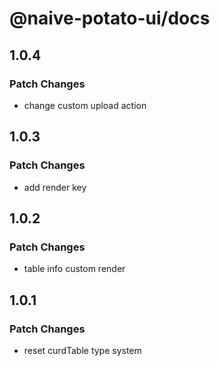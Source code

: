 # @naive-potato-ui/docs

## 1.0.4

### Patch Changes

- change custom upload action

## 1.0.3

### Patch Changes

- add render key

## 1.0.2

### Patch Changes

- table info custom render

## 1.0.1

### Patch Changes

- reset curdTable type system
